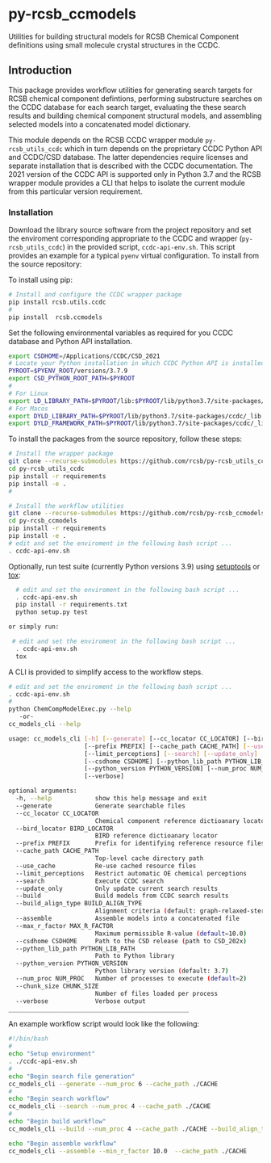 # py-rcsb_ccmodels

Utilities for building structural models for RCSB Chemical Component definitions using
small molecule crystal structures in the CCDC.

## Introduction

This package provides workflow utilities for generating search targets for RCSB
chemical component defintions, performing substructure searches on the CCDC database for
each search target, evaluating the these search results and building chemical component
structural models, and assembling selected models into a concatenated model dictionary.

This module depends on the RCSB CCDC wrapper module `py-rcsb_utils_ccdc` which in turn
depends on the proprietary CCDC Python API and CCDC/CSD database.
The latter dependencies require licenses and separate installation that is described
with the CCDC documentation.  The 2021 version of the CCDC API is supported only in Python 3.7
and the RCSB wrapper module provides a CLI that helps to isolate the current module
from this particular version requirement.

### Installation

Download the library source software from the project repository and set the
enviroment corresponding appropriate to the CCDC and wrapper (`py-rcsb_utils_ccdc`)
in the provided script, `ccdc-api-env.sh`. This script provides an example for
a typical `pyenv` virtual configuration. To install from the source repository:

To install using pip:

```bash
# Install and configure the CCDC wrapper package
pip install rcsb.utils.ccdc
#
pip install  rcsb.ccmodels
```

Set the following environmental variables as required for you CCDC database
and Python API installation.

```bash
export CSDHOME=/Applications/CCDC/CSD_2021
# Locate your Python installation in which CCDC Python API is installed.
PYROOT=$PYENV_ROOT/versions/3.7.9
export CSD_PYTHON_ROOT_PATH=$PYROOT
#
# For Linux
export LD_LIBRARY_PATH=$PYROOT/lib:$PYROOT/lib/python3.7/site-packages/ccdc/_lib:$LD_LIBRARY_PATH
# For Macos
export DYLD_LIBRARY_PATH=$PYROOT/lib/python3.7/site-packages/ccdc/_lib
export DYLD_FRAMEWORK_PATH=$PYROOT/lib/python3.7/site-packages/ccdc/_lib
```

To install the packages from the source repository, follow these steps:

```bash
# Install the wrapper package
git clone --recurse-submodules https://github.com/rcsb/py-rcsb_utils_ccdc.git
cd py-rcsb_utils_ccdc
pip install -r requirements
pip install -e .
#

# Install the workflow utilities
git clone --recurse-submodules https://github.com/rcsb/py-rcsb_ccmodels.git
cd py-rcsb_ccmodels
pip install -r requirements
pip install -e .
# edit and set the enviroment in the following bash script ...
. ccdc-api-env.sh

```

Optionally, run test suite (currently Python versions 3.9) using
[setuptools](https://setuptools.readthedocs.io/en/latest/) or
[tox](http://tox.readthedocs.io/en/latest/example/platform.html):

```bash
  # edit and set the enviroment in the following bash script ...
  . ccdc-api-env.sh
  pip install -r requirements.txt
  python setup.py test

or simply run:

 # edit and set the enviroment in the following bash script ...
  . ccdc-api-env.sh
  tox
```

A CLI is provided to simplify access to the workflow steps.

```bash
# edit and set the enviroment in the following bash script ...
. ccdc-api-env.sh
#
python ChemCompModelExec.py --help
   -or-
cc_models_cli --help

usage: cc_models_cli [-h] [--generate] [--cc_locator CC_LOCATOR] [--bird_locator BIRD_LOCATOR]
                     [--prefix PREFIX] [--cache_path CACHE_PATH] [--use_cache]
                     [--limit_perceptions] [--search] [--update_only] [--build] [--build_align_type BUILD_ALIGN_TYPE] [--assemble] [--max_r_factor MAX_R_FACTOR]
                     [--csdhome CSDHOME] [--python_lib_path PYTHON_LIB_PATH]
                     [--python_version PYTHON_VERSION] [--num_proc NUM_PROC] [--chunk_size CHUNK_SIZE]
                     [--verbose]

optional arguments:
  -h, --help            show this help message and exit
  --generate            Generate searchable files
  --cc_locator CC_LOCATOR
                        Chemical component reference dictioanary locator
  --bird_locator BIRD_LOCATOR
                        BIRD reference dictioanary locator
  --prefix PREFIX       Prefix for identifying reference resource files (e.g. abbrev)
  --cache_path CACHE_PATH
                        Top-level cache directory path
  --use_cache           Re-use cached resource files
  --limit_perceptions   Restrict automatic OE chemical perceptions
  --search              Execute CCDC search
  --update_only         Only update current search results
  --build               Build models from CCDC search results
  --build_align_type BUILD_ALIGN_TYPE
                        Alignment criteria (default: graph-relaxed-stereo
  --assemble            Assemble models into a concatenated file
  --max_r_factor MAX_R_FACTOR
                        Maximum permissible R-value (default=10.0)
  --csdhome CSDHOME     Path to the CSD release (path to CSD_202x)
  --python_lib_path PYTHON_LIB_PATH
                        Path to Python library
  --python_version PYTHON_VERSION
                        Python library version (default: 3.7)
  --num_proc NUM_PROC   Number of processes to execute (default=2)
  --chunk_size CHUNK_SIZE
                        Number of files loaded per process
  --verbose             Verbose output
__________________________________________________
```

An example workflow script would look like the following:

```bash
#!/bin/bash
#
echo "Setup environment"
. ./ccdc-api-env.sh
#
echo "Begin search file generation"
cc_models_cli --generate --num_proc 6 --cache_path ./CACHE
#
echo "Begin search workflow"
cc_models_cli --search --num_proc 4 --cache_path ./CACHE
#
echo "Begin build workflow"
cc_models_cli --build --num_proc 4 --cache_path ./CACHE --build_align_type graph-relaxed-stereo-sdeq

echo "Begin assemble workflow"
cc_models_cli --assemble --min_r_factor 10.0  --cache_path ./CACHE
```
